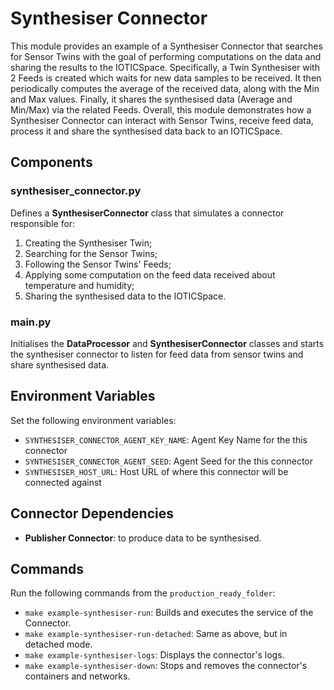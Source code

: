 # Synthesiser Connector

This module provides an example of a Synthesiser Connector that searches for Sensor Twins with the goal of performing computations on the data and sharing the results to the IOTICSpace. Specifically, a Twin Synthesiser with 2 Feeds is created which waits for new data samples to be received. It then periodically computes the average of the received data, along with the Min and Max values. Finally, it shares the synthesised data (Average and Min/Max) via the related Feeds. Overall, this module demonstrates how a Synthesiser Connector can interact with Sensor Twins, receive feed data, process it and share the synthesised data back to an IOTICSpace.

## Components

### synthesiser_connector.py

Defines a **SynthesiserConnector** class that simulates a connector responsible for:
1. Creating the Synthesiser Twin;
2. Searching for the Sensor Twins;
3. Following the Sensor Twins' Feeds;
4. Applying some computation on the feed data received about temperature and humidity;
5. Sharing the synthesised data to the IOTICSpace.

### main.py

Initialises the **DataProcessor** and **SynthesiserConnector** classes and starts the synthesiser connector to listen for feed data from sensor twins and share synthesised data.

## Environment Variables

Set the following environment variables:

- `SYNTHESISER_CONNECTOR_AGENT_KEY_NAME`: Agent Key Name for the this connector
- `SYNTHESISER_CONNECTOR_AGENT_SEED`: Agent Seed for the this connector
- `SYNTHESISER_HOST_URL`: Host URL of where this connector will be connected against

## Connector Dependencies

- **Publisher Connector**: to produce data to be synthesised.

## Commands

Run the following commands from the `production_ready_folder`:

- `make example-synthesiser-run`: Builds and executes the service of the Connector.
- `make example-synthesiser-run-detached`: Same as above, but in detached mode.
- `make example-synthesiser-logs`: Displays the connector's logs.
- `make example-synthesiser-down`: Stops and removes the connector's containers and networks.
